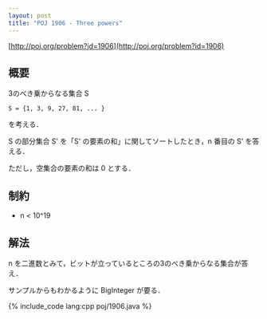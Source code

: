 ```yaml
---
layout: post
title: "POJ 1906 - Three powers"
---
```

[http://poj.org/problem?id=1906](http://poj.org/problem?id=1906)

## 概要
3のべき乗からなる集合 S

    S = {1, 3, 9, 27, 81, ... }

を考える．

S の部分集合 S' を「S' の要素の和」に関してソートしたとき，n 番目の S' を答える．

ただし，空集合の要素の和は 0 とする．

## 制約
- n < 10^19

## 解法
n を二進数とみて，ビットが立っているところの3のべき乗からなる集合が答え．

サンプルからもわかるように BigInteger が要る．

{% include_code lang:cpp poj/1906.java %}
